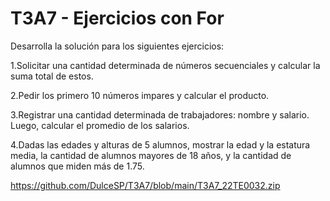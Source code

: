 # T3A7 - Ejercicios con For

Desarrolla la solución para los siguientes ejercicios:

1.Solicitar una cantidad determinada de números secuenciales y calcular la suma total de estos.

2.Pedir los primero 10 números impares y calcular el producto.

3.Registrar una cantidad determinada de trabajadores: nombre y salario. Luego, calcular el promedio de los salarios.

4.Dadas las edades y alturas de 5 alumnos, mostrar la edad y la estatura media, la cantidad de alumnos mayores de 18 años, y la cantidad de alumnos que miden más de 1.75.

https://github.com/DulceSP/T3A7/blob/main/T3A7_22TE0032.zip
